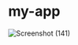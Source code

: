 # my-app
![Screenshot (141)](https://user-images.githubusercontent.com/73522426/201572294-8554a75b-f7c2-42a2-b906-41ba6aa556d3.png)
